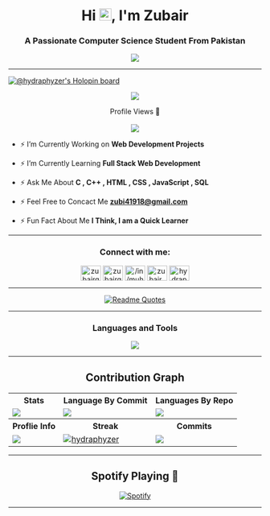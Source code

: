 <h1 align="center">Hi <img src='https://qpluspicture.oss-cn-beijing.aliyuncs.com/6LjjQA/Hi.gif' alt='Hi' width="24"/>, I'm Zubair</h1>
<h3 align="center">A Passionate Computer Science Student From Pakistan</h3>

<p align="center">
          <a href="https://github.com/hydraphyzer"><img src="https://readme-typing-svg.herokuapp.com?font=&duration=2000&color=2980B9&background=22CC3300&center=true&vCenter=true&width=500&lines=DSA+%7C+OOP+%7C+C%2B%2B+%7C+C+%7C+SQL;HTML+%7C+CSS+%7C+JS+;Love+to+Learn+New+Technologies"](https://git.io/typing-svg)></a>
</p>

<hr>

[![@hydraphyzer's Holopin board](https://holopin.me/hydraphyzer)](https://holopin.io/@hydraphyzer)

<p align="center"> <a href="https://github.com/ryo-ma/github-profile-trophy"><img src="https://github-profile-trophy.vercel.app/?username=hydraphyzer&theme=discord&row=2&column=3&margin-w=10&margin-h=10"/></a> </p>

<p align="center"> 
  Profile Views 🎃<br><br>
  <img src="https://profile-counter.glitch.me/HydraPhyzer/count.svg" />
</p>

- ⚡ I’m Currently Working on **Web Development Projects**

- ⚡ I’m Currently Learning **Full Stack Web Development**

- ⚡ Ask Me About **C , C++ , HTML , CSS , JavaScript , SQL**

- ⚡ Feel Free to Concact Me **zubi41918@gmail.com**

- ⚡ Fun Fact About Me **I Think, I am a Quick Learner**

<hr>

<h3 align="center">Connect with me:</h3>
<p align="center">
<a href="https://dev.to/zubairgujjar997" target="blank"><img align="center" src="https://raw.githubusercontent.com/rahuldkjain/github-profile-readme-generator/master/src/images/icons/Social/devto.svg" alt="zubairgujjar997" height="30" width="40" /></a>
<a href="https://twitter.com/zubairgujjar997" target="blank"><img align="center" src="https://raw.githubusercontent.com/rahuldkjain/github-profile-readme-generator/master/src/images/icons/Social/twitter.svg" alt="zubairgujjar997" height="30" width="40" /></a>
<a href="https://www.linkedin.com/in/muhammad-zubair-javed/" target="blank"><img align="center" src="https://raw.githubusercontent.com/rahuldkjain/github-profile-readme-generator/master/src/images/icons/Social/linked-in-alt.svg" alt="/in/muhammad-zubair-javed/" height="30" width="40" /></a>
<a href="https://instagram.com/zubair_gujjar997" target="blank"><img align="center" src="https://raw.githubusercontent.com/rahuldkjain/github-profile-readme-generator/master/src/images/icons/Social/instagram.svg" alt="zubair_gujjar997" height="30" width="40" /></a>
<a href="https://www.leetcode.com/hydraphyzer" target="blank"><img align="center" src="https://raw.githubusercontent.com/rahuldkjain/github-profile-readme-generator/master/src/images/icons/Social/leet-code.svg" alt="hydraphyzer" height="30" width="40" /></a>
</p>

<hr>
<div align="center">
  <a href="https://github.com/hydraphyzer/github-readme-quotes">
    <img src="https://quotes-github-readme.vercel.app/api?type=vertical&theme=monokai" alt="Readme Quotes">
  </a>
</div>
<hr>
<h3 align="center">Languages and Tools </h3>
<div align="center">
  <a href="https://skillicons.dev">
    <img src="https://skillicons.dev/icons?i=html,css,js,react,next,nodejs,c,cs,cpp,firebase,git,github,ai,mongodb,netlify,py,ts,ai,bootstrap,tailwind,sass" />
  </a>
</div>

<hr>

<h2 align="center">Contribution Graph</h2>

<p align="center">


<table>
  <tr>
    <th>Stats</th>
    <th>Language By Commit</th>
    <th>Languages By Repo</th>
  </tr>
  <tr>
    <td><img src="https://github-profile-summary-cards.vercel.app/api/cards/stats?username=hydraphyzer&theme=gruvbox"/></td>
    <td>
<img src="http://github-profile-summary-cards.vercel.app/api/cards/most-commit-language?username=hydraphyzer&theme=gruvbox" /></td>
            </td>
    <td><img src="https://github-profile-summary-cards.vercel.app/api/cards/repos-per-language?username=hydraphyzer&theme=gruvbox"/></td>
  </tr>

  <tr>
    <th>Proflie Info</th>
            <th>Streak</th>
            <th>Commits</th>
            
  </tr>
  <tr>
    <td><img src="https://github-profile-summary-cards.vercel.app/api/cards/profile-details?username=hydraphyzer&theme=gruvbox&hide_border=false" /></td>
            <td><a href="https://git.io/streak-stats"><img src="https://github-readme-streak-stats.herokuapp.com/?user=hydraphyzer&theme=dracula&show_icons=true&locale=en&layout=demo&hide_border=false&border_radius=5" alt=hydraphyzer /></a></td>
            <td>
<img src="http://github-profile-summary-cards.vercel.app/api/cards/productive-time?username=hydraphyzer&theme=gruvbox&utcOffset=8" /></td>
  </tr>
          
</table>
<hr>

<div align="center">
  <h2>Spotify Playing 🎵</h2>
  <a href="https://open.spotify.com/user/8fw9welpdw2jh2abilt8t04gd">
    <img src="https://spotify-hydraphyzer.vercel.app/api/spotify?background_color=34495e&border_color=27ae60" alt="Spotify">
  </a>
</div>

<hr>
